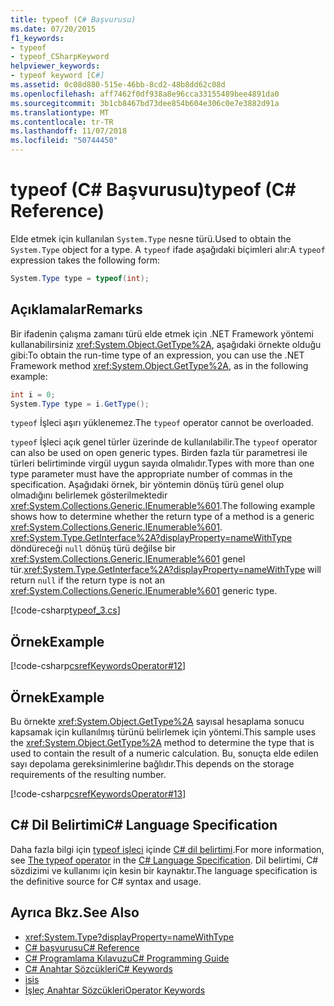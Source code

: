 ```yaml
---
title: typeof (C# Başvurusu)
ms.date: 07/20/2015
f1_keywords:
- typeof
- typeof_CSharpKeyword
helpviewer_keywords:
- typeof keyword [C#]
ms.assetid: 0c08d880-515e-46bb-8cd2-48b8dd62c08d
ms.openlocfilehash: aff7462f0df938a8e96cca33155489bee4891da0
ms.sourcegitcommit: 3b1cb8467bd73dee854b604e306c0e7e3882d91a
ms.translationtype: MT
ms.contentlocale: tr-TR
ms.lasthandoff: 11/07/2018
ms.locfileid: "50744450"
---
```

# <a name="typeof-c-reference"></a><span data-ttu-id="c1439-102">typeof (C# Başvurusu)</span><span class="sxs-lookup"><span data-stu-id="c1439-102">typeof (C# Reference)</span></span>
<span data-ttu-id="c1439-103">Elde etmek için kullanılan `System.Type` nesne türü.</span><span class="sxs-lookup"><span data-stu-id="c1439-103">Used to obtain the `System.Type` object for a type.</span></span> <span data-ttu-id="c1439-104">A `typeof` ifade aşağıdaki biçimleri alır:</span><span class="sxs-lookup"><span data-stu-id="c1439-104">A `typeof` expression takes the following form:</span></span>  
  
```csharp  
System.Type type = typeof(int);  
```  
  
## <a name="remarks"></a><span data-ttu-id="c1439-105">Açıklamalar</span><span class="sxs-lookup"><span data-stu-id="c1439-105">Remarks</span></span>  
 <span data-ttu-id="c1439-106">Bir ifadenin çalışma zamanı türü elde etmek için .NET Framework yöntemi kullanabilirsiniz <xref:System.Object.GetType%2A>, aşağıdaki örnekte olduğu gibi:</span><span class="sxs-lookup"><span data-stu-id="c1439-106">To obtain the run-time type of an expression, you can use the .NET Framework method <xref:System.Object.GetType%2A>, as in the following example:</span></span>  
  
```csharp  
int i = 0;  
System.Type type = i.GetType();  
```  
  
 <span data-ttu-id="c1439-107">`typeof` İşleci aşırı yüklenemez.</span><span class="sxs-lookup"><span data-stu-id="c1439-107">The `typeof` operator cannot be overloaded.</span></span>  
  
 <span data-ttu-id="c1439-108">`typeof` İşleci açık genel türler üzerinde de kullanılabilir.</span><span class="sxs-lookup"><span data-stu-id="c1439-108">The `typeof` operator can also be used on open generic types.</span></span> <span data-ttu-id="c1439-109">Birden fazla tür parametresi ile türleri belirtiminde virgül uygun sayıda olmalıdır.</span><span class="sxs-lookup"><span data-stu-id="c1439-109">Types with more than one type parameter must have the appropriate number of commas in the specification.</span></span> <span data-ttu-id="c1439-110">Aşağıdaki örnek, bir yöntemin dönüş türü genel olup olmadığını belirlemek gösterilmektedir <xref:System.Collections.Generic.IEnumerable%601>.</span><span class="sxs-lookup"><span data-stu-id="c1439-110">The following example shows how to determine whether the return type of a method is a generic <xref:System.Collections.Generic.IEnumerable%601>.</span></span> <span data-ttu-id="c1439-111"><xref:System.Type.GetInterface%2A?displayProperty=nameWithType> döndüreceği `null` dönüş türü değilse bir <xref:System.Collections.Generic.IEnumerable%601> genel tür.</span><span class="sxs-lookup"><span data-stu-id="c1439-111"><xref:System.Type.GetInterface%2A?displayProperty=nameWithType> will return `null` if the return type is not an <xref:System.Collections.Generic.IEnumerable%601> generic type.</span></span>
  
 [!code-csharp[typeof_3.cs](~/samples/snippets/csharp/keywords/typeof/typeof_3.cs)]   
  
## <a name="example"></a><span data-ttu-id="c1439-112">Örnek</span><span class="sxs-lookup"><span data-stu-id="c1439-112">Example</span></span>  
 [!code-csharp[csrefKeywordsOperator#12](../../../csharp/language-reference/keywords/codesnippet/CSharp/typeof_1.cs)]  
  
## <a name="example"></a><span data-ttu-id="c1439-113">Örnek</span><span class="sxs-lookup"><span data-stu-id="c1439-113">Example</span></span>  
 <span data-ttu-id="c1439-114">Bu örnekte <xref:System.Object.GetType%2A> sayısal hesaplama sonucu kapsamak için kullanılmış türünü belirlemek için yöntemi.</span><span class="sxs-lookup"><span data-stu-id="c1439-114">This sample uses the <xref:System.Object.GetType%2A> method to determine the type that is used to contain the result of a numeric calculation.</span></span> <span data-ttu-id="c1439-115">Bu, sonuçta elde edilen sayı depolama gereksinimlerine bağlıdır.</span><span class="sxs-lookup"><span data-stu-id="c1439-115">This depends on the storage requirements of the resulting number.</span></span>  
  
 [!code-csharp[csrefKeywordsOperator#13](../../../csharp/language-reference/keywords/codesnippet/CSharp/typeof_2.cs)]  
  
## <a name="c-language-specification"></a><span data-ttu-id="c1439-116">C# Dil Belirtimi</span><span class="sxs-lookup"><span data-stu-id="c1439-116">C# Language Specification</span></span>  

<span data-ttu-id="c1439-117">Daha fazla bilgi için [typeof işleci](~/_csharplang/spec/expressions.md#the-typeof-operator) içinde [ C# dil belirtimi](../language-specification/index.md).</span><span class="sxs-lookup"><span data-stu-id="c1439-117">For more information, see [The typeof operator](~/_csharplang/spec/expressions.md#the-typeof-operator) in the [C# Language Specification](../language-specification/index.md).</span></span> <span data-ttu-id="c1439-118">Dil belirtimi, C# sözdizimi ve kullanımı için kesin bir kaynaktır.</span><span class="sxs-lookup"><span data-stu-id="c1439-118">The language specification is the definitive source for C# syntax and usage.</span></span>
 
## <a name="see-also"></a><span data-ttu-id="c1439-119">Ayrıca Bkz.</span><span class="sxs-lookup"><span data-stu-id="c1439-119">See Also</span></span>

- <xref:System.Type?displayProperty=nameWithType>  
- [<span data-ttu-id="c1439-120">C# başvurusu</span><span class="sxs-lookup"><span data-stu-id="c1439-120">C# Reference</span></span>](../../../csharp/language-reference/index.md)  
- [<span data-ttu-id="c1439-121">C# Programlama Kılavuzu</span><span class="sxs-lookup"><span data-stu-id="c1439-121">C# Programming Guide</span></span>](../../../csharp/programming-guide/index.md)  
- [<span data-ttu-id="c1439-122">C# Anahtar Sözcükleri</span><span class="sxs-lookup"><span data-stu-id="c1439-122">C# Keywords</span></span>](../../../csharp/language-reference/keywords/index.md)  
- [<span data-ttu-id="c1439-123">is</span><span class="sxs-lookup"><span data-stu-id="c1439-123">is</span></span>](../../../csharp/language-reference/keywords/is.md)  
- [<span data-ttu-id="c1439-124">İşleç Anahtar Sözcükleri</span><span class="sxs-lookup"><span data-stu-id="c1439-124">Operator Keywords</span></span>](../../../csharp/language-reference/keywords/operator-keywords.md)
